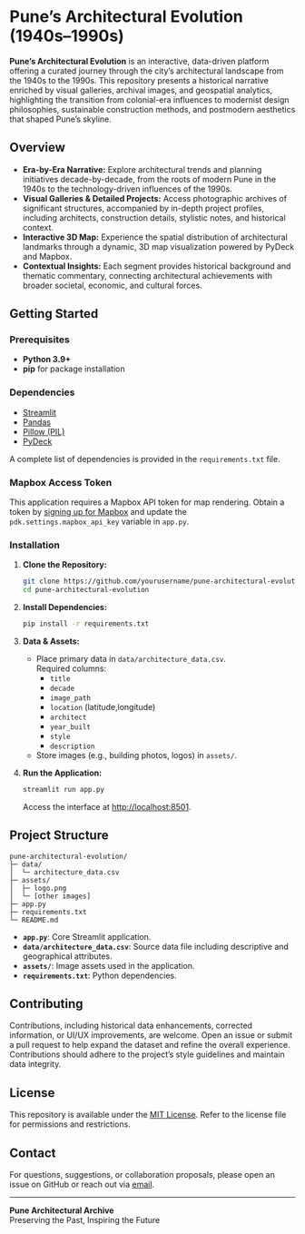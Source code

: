 # Pune’s Architectural Evolution (1940s–1990s)

**Pune’s Architectural Evolution** is an interactive, data-driven platform offering a curated journey through the city’s architectural landscape from the 1940s to the 1990s. This repository presents a historical narrative enriched by visual galleries, archival images, and geospatial analytics, highlighting the transition from colonial-era influences to modernist design philosophies, sustainable construction methods, and postmodern aesthetics that shaped Pune’s skyline.

## Overview

- **Era-by-Era Narrative:** Explore architectural trends and planning initiatives decade-by-decade, from the roots of modern Pune in the 1940s to the technology-driven influences of the 1990s.
- **Visual Galleries & Detailed Projects:** Access photographic archives of significant structures, accompanied by in-depth project profiles, including architects, construction details, stylistic notes, and historical context.
- **Interactive 3D Map:** Experience the spatial distribution of architectural landmarks through a dynamic, 3D map visualization powered by PyDeck and Mapbox.
- **Contextual Insights:** Each segment provides historical background and thematic commentary, connecting architectural achievements with broader societal, economic, and cultural forces.

## Getting Started

### Prerequisites

- **Python 3.9+**
- **pip** for package installation

### Dependencies

- [Streamlit](https://streamlit.io/)
- [Pandas](https://pandas.pydata.org/)
- [Pillow (PIL)](https://pillow.readthedocs.io/)
- [PyDeck](https://pydeck.gl/)

A complete list of dependencies is provided in the `requirements.txt` file.

### Mapbox Access Token

This application requires a Mapbox API token for map rendering. Obtain a token by [signing up for Mapbox](https://www.mapbox.com/) and update the `pdk.settings.mapbox_api_key` variable in `app.py`.

### Installation

1. **Clone the Repository:**
   ```bash
   git clone https://github.com/yourusername/pune-architectural-evolution.git
   cd pune-architectural-evolution
   ```
   
2. **Install Dependencies:**
   ```bash
   pip install -r requirements.txt
   ```

3. **Data & Assets:**
   - Place primary data in `data/architecture_data.csv`.  
     Required columns:
     - `title`
     - `decade`
     - `image_path`
     - `location` (latitude,longitude)
     - `architect`
     - `year_built`
     - `style`
     - `description`
   - Store images (e.g., building photos, logos) in `assets/`.

4. **Run the Application:**
   ```bash
   streamlit run app.py
   ```
   Access the interface at [http://localhost:8501](http://localhost:8501).

## Project Structure

```
pune-architectural-evolution/
├─ data/
│  └─ architecture_data.csv
├─ assets/
│  ├─ logo.png
│  └─ [other images]
├─ app.py
├─ requirements.txt
└─ README.md
```

- **`app.py`**: Core Streamlit application.
- **`data/architecture_data.csv`**: Source data file including descriptive and geographical attributes.
- **`assets/`**: Image assets used in the application.
- **`requirements.txt`**: Python dependencies.

## Contributing

Contributions, including historical data enhancements, corrected information, or UI/UX improvements, are welcome. Open an issue or submit a pull request to help expand the dataset and refine the overall experience. Contributions should adhere to the project’s style guidelines and maintain data integrity.

## License

This repository is available under the [MIT License](LICENSE). Refer to the license file for permissions and restrictions.

## Contact

For questions, suggestions, or collaboration proposals, please open an issue on GitHub or reach out via [email](mailto:kaustubhdevang16@gmail.com).

---

**Pune Architectural Archive**  
Preserving the Past, Inspiring the Future
